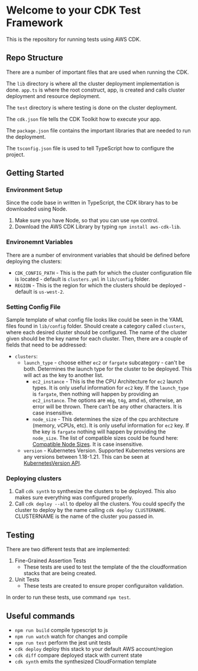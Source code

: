 # Welcome to your CDK Test Framework

This is the repository for running tests using AWS CDK. 

## Repo Structure

There are a number of important files that are used when running the CDK. 

The `lib` directory is where all the cluster deployment implementation is done. `app.ts` is where the root construct, app, is created and calls cluster deployment and resource deployment. 

The `test` directory is where testing is done on the cluster deployment. 

The `cdk.json` file tells the CDK Toolkit how to execute your app.

The `package.json` file contains the important libraries that are needed to run the deployment. 

The `tsconfig.json` file is used to tell TypeScript how to configure the project. 

## Getting Started

### Environment Setup

Since the code base in written in TypeScript, the CDK library has to be downloaded using Node. 

1. Make sure you have Node, so that you can use `npm` control. 
2. Download the AWS CDK Library by typing `npm install aws-cdk-lib`. 

### Environemnt Variables

There are a number of environment variables that should be defined before deploying the clusters:

* `CDK_CONFIG_PATH` - This is the path for which the cluster configuration file is located - default is `clusters.yml` in `lib/config` folder.
* `REGION` - This is the region for which the clusters should be deployed - default is `us-west-2`.

### Setting Config File

Sample template of what config file looks like could be seen in the YAML files found in `lib/config` folder. Should create a category called `clusters`, where each desired cluster should be configured. The name of the cluster given should be the key name for each cluster. Then, there are a couple of fields that need to be addressed:

* `clusters`:
    * `launch_type` - choose either `ec2` or `fargate` subcategory - can't be both. Determines the launch type for the cluster to be deployed. This will act as the key to another list. 
        * `ec2_instance` - This is the the CPU Architecture for `ec2` launch types. It is only useful information for `ec2` key. If the `launch_type` is `fargate`, then nothing will happen by providing an `ec2_instance`. The options are `m6g`, `t4g`, amd `m5`, otherwise, an error will be thrown. There can’t be any other characters. It is case insensitive.
        * `node_size` - This determines the size of the cpu architecture (memory, vCPUs, etc). It is only useful information for `ec2` key. If the key is `fargate` nothing will happen by providing the `node_size`. The list of compatible sizes could be found here: [Compatible Node Sizes](https://www.amazonaws.cn/en/ec2/instance-types/). It is case insensitive.
    * `version` - Kubernetes Version. Supported Kubernetes versions are any versions between 1.18-1.21. This can be seen at [KubernetesVersion API](https://docs.aws.amazon.com/cdk/api/v2/docs/aws-cdk-lib.aws_eks.KubernetesVersion.html).
   

### Deploying clusters

1. Call `cdk synth` to synthesize the clusters to be deployed. This also makes sure everything was configured properly. 
2. Call `cdk deploy --all` to dpeloy all the clusters. You could specify the cluster to deploy by the name calling `cdk deploy CLUSTERNAME`. CLUSTERNAME is the name of the cluster you passed in. 

## Testing

There are two different tests that are implemented:
1. Fine-Grained Assertion Tests
    * These tests are used to test the template of the the cloudformation stacks that are being created. 
2. Unit Tests
    * These tests are created to ensure proper configuraiton validation. 

In order to run these tests, use command `npm test`. 

## Useful commands

* `npm run build`   compile typescript to js
* `npm run watch`   watch for changes and compile
* `npm run test`    perform the jest unit tests
* `cdk deploy`      deploy this stack to your default AWS account/region
* `cdk diff`        compare deployed stack with current state
* `cdk synth`       emits the synthesized CloudFormation template
